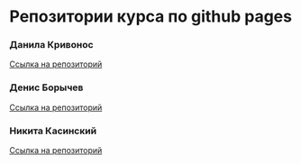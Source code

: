 # Репозитории курса по github pages

### Данила Кривонос

[Ссылка на репозиторий](https://github.com/bleyzzi/pages-course)

### Денис Борычев

[Ссылка на репозиторий](https://github.com/DeadArcadiy/labrabota_5_github_pages)

### Никита Касинский

[Ссылка на репозиторий](https://github.com/nikita-kasinski/tp-lab5-github-pages)